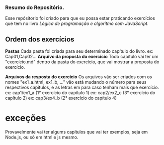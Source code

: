 ### Resumo do Repositório.
Esse repósitorio foi criado para que eu possa estar praticando exercícios que tem no livro *Lógica de programação e algoritmo com JavaScript*.


## Ordem dos exercícios
**Pastas**
Cada pasta foi criada para seu determinado capítulo do livro.
ex: Cap01,Cap02...
**Arquivo da proposta do exercício**
Todo capítulo vai ter um "exercício.md" dentro da pasta do exercício, que vai mostrar a proposta do exercício.

**Arquivos da resposta do exercício**
Os arquivos vão ser criados com os nomes "ex1_a.html, ex1_b, ..." vão está mudando o número para seus respectivos capítulos, e as letras em para caso tenham mais que exercício. 
ex: cap1/ex1_a (1° exercício do capítulo 1)
ex: cap2/ex2_c (3° exercício do capítulo 2)
ex: cap3/ex4_b (2° exercício do capítulo 4)

# exceções
Provavelmente vai ter algums capítulos que vai ter exemplos, seja em Node.js, ou só em html e js mesmo.